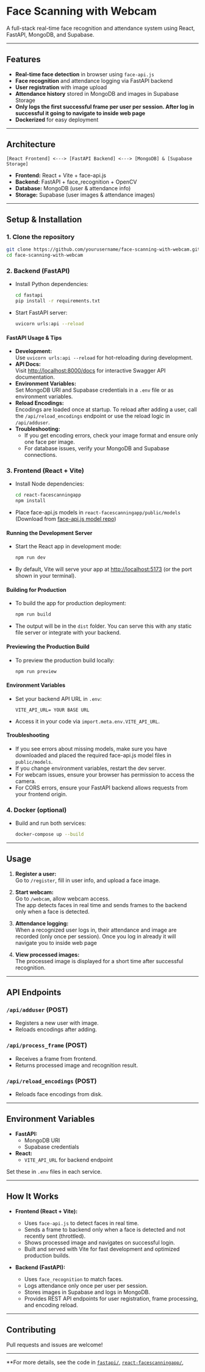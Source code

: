 
# Face Scanning with Webcam

A full-stack real-time face recognition and attendance system using React, FastAPI, MongoDB, and Supabase.

---

## Features

- **Real-time face detection** in browser using `face-api.js`
- **Face recognition** and attendance logging via FastAPI backend
- **User registration** with image upload
- **Attendance history** stored in MongoDB and images in Supabase Storage
- **Only logs the first successful frame per user per session. After log in successful it going to navigate to inside web page**
- **Dockerized** for easy deployment

---

## Architecture

```
[React Frontend] <---> [FastAPI Backend] <---> [MongoDB] & [Supabase Storage]
```

- **Frontend:** React + Vite + face-api.js
- **Backend:** FastAPI + face_recognition + OpenCV
- **Database:** MongoDB (user & attendance info)
- **Storage:** Supabase (user images & attendance images)

---

## Setup & Installation

### 1. Clone the repository

```bash
git clone https://github.com/yourusername/face-scanning-with-webcam.git
cd face-scanning-with-webcam
```


### 2. Backend (FastAPI)

- Install Python dependencies:

  ```bash
  cd fastapi
  pip install -r requirements.txt
  ```

- Start FastAPI server:

  ```bash
  uvicorn urls:api --reload
  ```

#### FastAPI Usage & Tips

- **Development:**  
  Use `uvicorn urls:api --reload` for hot-reloading during development.
- **API Docs:**  
  Visit [http://localhost:8000/docs](http://localhost:8000/docs) for interactive Swagger API documentation.
- **Environment Variables:**  
  Set MongoDB URI and Supabase credentials in a `.env` file or as environment variables.
- **Reload Encodings:**  
  Encodings are loaded once at startup. To reload after adding a user, call the `/api/reload_encodings` endpoint or use the reload logic in `/api/adduser`.
- **Troubleshooting:**
  - If you get encoding errors, check your image format and ensure only one face per image.
  - For database issues, verify your MongoDB and Supabase connections.

### 3. Frontend (React + Vite)

- Install Node dependencies:

  ```bash
  cd react-facescanningapp
  npm install
  ```

- Place face-api.js models in `react-facescanningapp/public/models`  
  (Download from [face-api.js model repo](https://github.com/justadudewhohacks/face-api.js-models))

#### Running the Development Server

- Start the React app in development mode:

  ```bash
  npm run dev
  ```

- By default, Vite will serve your app at [http://localhost:5173](http://localhost:5173) (or the port shown in your terminal).

#### Building for Production

- To build the app for production deployment:

  ```bash
  npm run build
  ```

- The output will be in the `dist` folder. You can serve this with any static file server or integrate with your backend.

#### Previewing the Production Build

- To preview the production build locally:

  ```bash
  npm run preview
  ```

#### Environment Variables

- Set your backend API URL in `.env`:

  ```
  VITE_API_URL= YOUR BASE URL
  ```

- Access it in your code via `import.meta.env.VITE_API_URL`.

#### Troubleshooting

- If you see errors about missing models, make sure you have downloaded and placed the required face-api.js model files in `public/models`.
- If you change environment variables, restart the dev server.
- For webcam issues, ensure your browser has permission to access the camera.
- For CORS errors, ensure your FastAPI backend allows requests from your frontend origin.

### 4. Docker (optional)

- Build and run both services:

  ```bash
  docker-compose up --build
  ```

---

## Usage

1. **Register a user:**  
   Go to `/register`, fill in user info, and upload a face image.

2. **Start webcam:**  
   Go to `/webcam`, allow webcam access.  
   The app detects faces in real time and sends frames to the backend only when a face is detected.

3. **Attendance logging:**  
   When a recognized user logs in, their attendance and image are recorded (only once per session). Once you log in already it will navigate you to inside web page

4. **View processed images:**  
   The processed image is displayed for a short time after successful recognition.

---

## API Endpoints

### `/api/adduser` (POST)

- Registers a new user with image.
- Reloads encodings after adding.

### `/api/process_frame` (POST)

- Receives a frame from frontend.
- Returns processed image and recognition result.

### `/api/reload_encodings` (POST)

- Reloads face encodings from disk.

---

## Environment Variables

- **FastAPI:**
  - MongoDB URI
  - Supabase credentials
- **React:**
  - `VITE_API_URL` for backend endpoint

Set these in `.env` files in each service.

---

## How It Works

- **Frontend (React + Vite):**

  - Uses `face-api.js` to detect faces in real time.
  - Sends a frame to backend only when a face is detected and not recently sent (throttled).
  - Shows processed image and navigates on successful login.
  - Built and served with Vite for fast development and optimized production builds.

- **Backend (FastAPI):**
  - Uses `face_recognition` to match faces.
  - Logs attendance only once per user per session.
  - Stores images in Supabase and logs in MongoDB.
  - Provides REST API endpoints for user registration, frame processing, and encoding reload.

---

## Contributing

Pull requests and issues are welcome!

---

\*\*For more details, see the code in [`fastapi/`](fastapi/webcam.py), [`react-facescanningapp/`](react-facescanningapp/src/User_page/Webcam.jsx),
